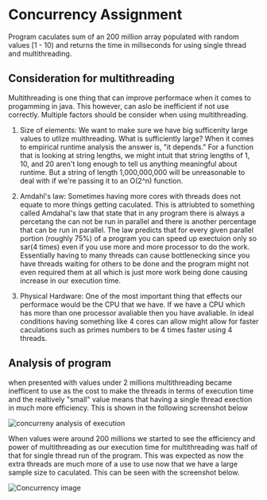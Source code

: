 # Concurrency Assignment

Program caculates sum of an 200 million array populated with random values [1 - 10)
and returns the time in millseconds for using single thread and multithreading.

## Consideration for multithreading
Multithreading is one thing that can improve performace when it comes to progamming in java. This however, can aslo be inefficient if not use correctly. Multiple factors should be consider when using multithreading.

1. Size of elements: We want to make sure we have big sufficenlty large values to utlize multhreading. What is sufficiently large? When it comes to empirical runtime analysis the answer is, "it depends." For a function that is looking at string lengths, we might intuit that string lengths of 1, 10, and 20 aren't long enough to tell us anything meaningful about runtime. But a string of length 1,000,000,000 will be unreasonable to deal with if we're passing it to an O(2^n) function.

2. Amdahl's law: Sometimes having more cores with threads does not equate to more things getting caculated. This is attriubted to something called Amdahal's
law that state that in any program there is always a percetang the can not be run in parallel and there is another percentage that can be run
in parallel. The law predicts that for every given parallel portion (roughly 75%) of a program you can speed up exectuion only so sar(4 times) even if you use more and more processor to do the work. Essentially having to many threads can cause bottlenecking since you have threads waiting for others to be done and the program might not even required them at all which is just more work being done causing increase in our execution time.

3. Physical Hardware: One of the most important thing that effects our performace would be the CPU that we have. If we have a CPU which has more than one processor avaliable then you have avaliable. In ideal conditions having something like 4 cores can allow might allow for faster caculations such as primes numbers to be 4 times faster using 4 threads.

## Analysis of program
when presented with values under 2 millions multithreading became inefficent to use as the cost to make the threads in terms of execution time and the realtively "small" value
means that having a single thread exection in much more efficiency. This is shown in the following screenshot below

![concurreny analysis of execution](https://user-images.githubusercontent.com/51206691/86875801-566dc400-c0b1-11ea-830c-43cfe6ab40d5.PNG)


When values were around 200 millions we started to see the efficiency and power of multithreading as our execution time for multithreading was half of that for single thread run of the program. This was expected as now the extra threads are much more of a use to use now that we have a large sample size to caculated. This can be seen with the screenshot below.

![Concurrency image](https://user-images.githubusercontent.com/51206691/86876335-7e115c00-c0b2-11ea-86b4-6f7dcdbf2f8e.PNG)
